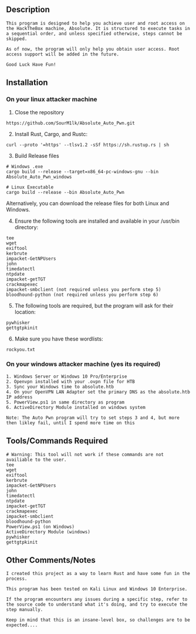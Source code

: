 ## Description
```
This program is designed to help you achieve user and root access on the HackTheBox machine, Absolute. It is structured to execute tasks in a sequential order, and unless specified otherwise, steps cannot be skipped.

As of now, the program will only help you obtain user access. Root access support will be added in the future.

Good Luck Have Fun!
```
## Installation

### On your linux attacker machine
1. Close the repository
```
https://github.com/SourM1lk/Absolute_Auto_Pwn.git
```
2. Install Rust, Cargo, and Rustc:
```
curl --proto '=https' --tlsv1.2 -sSf https://sh.rustup.rs | sh
```
3. Build Release files
```
# Windows .exe
cargo build --release --target=x86_64-pc-windows-gnu --bin Absolute_Auto_Pwn_windows

# Linux Executable
cargo build --release --bin Absolute_Auto_Pwn
```

Alternatively, you can download the release files for both Linux and Windows.


4. Ensure the following tools are installed and available in your /usr/bin directory:
```
tee
wget
exiftool
kerbrute
impacket-GetNPUsers
john
timedatectl
ntpdate
impacket-getTGT
crackmapexec
impacket-smbclient (not required unless you perform step 5)
bloodhound-python (not required unless you perform step 6)
```
5. The following tools are required, but the program will ask for their location:
```
pywhisker
gettgtpkinit
```
6. Make sure you have these wordlists:
```
rockyou.txt
```

### On your windows attacker machine (yes its required)
```
1. Windows Server or Windows 10 Pro/Enterprise
2. Openvpn installed with your .ovpn file for HTB
3. Sync your Windows time to absolute.htb
4. On your OpenVPN LAN Adapter set the primary DNS as the absolute.htb IP address
5. PowerView.ps1 in same directory as program
6. ActiveDirectory Module installed on windows system

Note: The Auto Pwn program will try to set steps 3 and 4, but more then likley fail, until I spend more time on this
```




## Tools/Commands Required
```
# Warning: This tool will not work if these commands are not availiable to the user.
tee
wget
exiftool
kerbrute
impacket-GetNPUsers
john
timedatectl
ntpdate
impacket-getTGT
crackmapexec
impacket-smbclient
bloodhound-python
PowerView.ps1 (on Windows)
ActiveDirectory Module (windows)
pywhisker
gettgtpkinit
```

## Other Comments/Notes
```
I created this project as a way to learn Rust and have some fun in the process.

This program has been tested on Kali Linux and Windows 10 Enterprise.

If the program encounters any issues during a specific step, refer to the source code to understand what it's doing, and try to execute the step manually.

Keep in mind that this is an insane-level box, so challenges are to be expected....
```